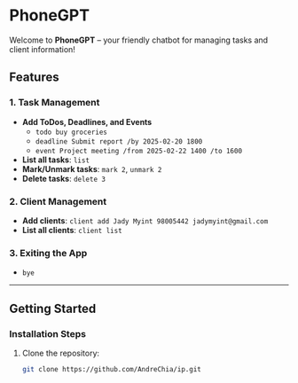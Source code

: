# PhoneGPT

Welcome to **PhoneGPT** – your friendly chatbot for managing tasks and client information!

## Features

### 1. Task Management
- **Add ToDos, Deadlines, and Events**
    - `todo buy groceries`
    - `deadline Submit report /by 2025-02-20 1800`
    - `event Project meeting /from 2025-02-22 1400 /to 1600`
- **List all tasks**: `list`
- **Mark/Unmark tasks**: `mark 2`, `unmark 2`
- **Delete tasks**: `delete 3`

### 2. Client Management
- **Add clients**: `client add Jady Myint 98005442 jadymyint@gmail.com`
- **List all clients**: `client list`

### 3. Exiting the App
- `bye`

---

## Getting Started

### **Installation Steps**
1. Clone the repository:
   ```bash
   git clone https://github.com/AndreChia/ip.git

